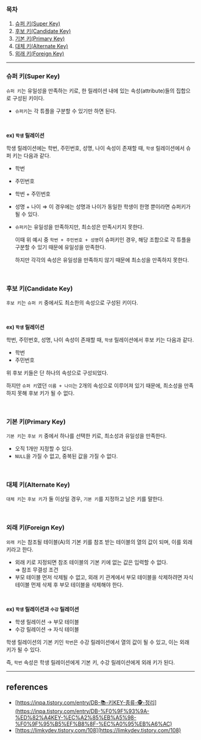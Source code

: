 ### 목차
1. [슈퍼 키(Super Key)](#슈퍼-키super-key)
2. [후보 키(Candidate Key)](#후보-키candidate-key)
3. [기본 키(Primary Key)](#기본-키primary-key)
4. [대체 키(Alternate Key)](#대체-키alternate-key)
5. [외래 키(Foreign Key)](#외래-키foreign-key)

---

### 슈퍼 키(Super Key)
`슈퍼 키`는 유일성을 만족하는 키로, 한 릴레이션 내에 있는 속성(attribute)들의 집합으로 구성된 키이다.
- `슈퍼키`는 각 튜플을 구분할 수 있기만 하면 된다.

<br>

**ex) `학생` 릴레이션**

학생 릴레이션에는 학번, 주민번호, 성명, 나이 속성이 존재할 때, `학생` 릴레이션에서 슈퍼 키는 다음과 같다.

- 학번
- 주민번호
- 학번 + 주민번호
- 성명 + 나이 ⇒ 이 경우에는 성명과 나이가 동일한 학생이 한명 뿐이라면 슈퍼키가 될 수 있다.

- `슈퍼키`는 유일성을 만족하지만, 최소성은 만족시키지 못한다.
    
    이때 위 예시 중 `학번 + 주민번호 + 성명`이 슈퍼키인 경우, 해당 조합으로 각 튜플을 구분할 수 있기 때문에 유일성을 만족한다.
    
    하지만 각각의 속성은 유일성을 만족하지 않기 때문에 최소성을 만족하지 못한다.
    
<br>

### 후보 키(Candidate Key)
`후보 키`는 `슈퍼 키` 중에서도 최소한의 속성으로 구성된 키이다.

<br>

**ex) `학생` 릴레이션**

학번, 주민번호, 성명, 나이 속성이 존재할 때, `학생` 릴레이션에서 후보 키는 다음과 같다.
- 학번
- 주민번호

위 후보 키들은 단 하나의 속성으로 구성되었다.

하지만 `슈퍼 키`였던 `이름 + 나이`는 2개의 속성으로 이루어져 있기 때문에, 최소성을 만족하지 못해 후보 키가 될 수 없다.

<br>

### 기본 키(Primary Key)
`기본 키`는 `후보 키` 중에서 하나를 선택한 키로, 최소성과 유일성을 만족한다.
- 오직 1개만 지정할 수 있다.
- `NULL`을 가질 수 없고, 중복된 값을 가질 수 없다.

<br>

### 대체 키(Alternate Key)
`대체 키`는 `후보 키`가 둘 이상일 경우, `기본 키`를 지정하고 남은 키를 말한다.

<br>

### 외래 키(Foreign Key)
`외래 키`는 참조될 테이블(A)의 기본 키를 참조 받는 테이블의 열의 값이 되며, 이를 외래 키라고 한다.
- 외래 키로 지정되면 참조 테이블의 기본 키에 없는 값은 입력할 수 없다.<br>
    ⇒ 참조 무결성 조건
- 부모 테이블 먼저 삭제될 수 없고, 외래 키 관계에서 부모 테이블을 삭제하려면 자식 테이블 먼제 삭제 후 부모 테이블을 삭제해야 한다.
    
<br>

**ex) `학생` 릴레이션과 `수강` 릴레이션**
- 학생 릴레이션 → 부모 테이블
- 수강 릴레이션 → 자식 테이블

학생 릴레이션의 기본 키인 `학번`은 수강 릴레이션에서 열의 값이 될 수 있고, 이는 외래 키가 될 수 있다.

즉, `학번` 속성은 학생 릴레이션에게 기본 키, 수강 릴레이션에게 외래 키가 된다.

---
## references
- [https://inpa.tistory.com/entry/DB-📚-키KEY-종류-🕵️-정리](https://inpa.tistory.com/entry/DB-%F0%9F%93%9A-%ED%82%A4KEY-%EC%A2%85%EB%A5%98-%F0%9F%95%B5%EF%B8%8F-%EC%A0%95%EB%A6%AC)
- [https://limkydev.tistory.com/108](https://limkydev.tistory.com/108)